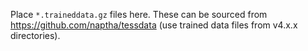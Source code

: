 Place `*.traineddata.gz` files here.
These can be sourced from https://github.com/naptha/tessdata (use trained data files from v4.x.x directories).
